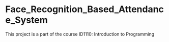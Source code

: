 # Face_Recognition_Based_Attendance_System
This project is a part of the course ID1110: Introduction to Programming
